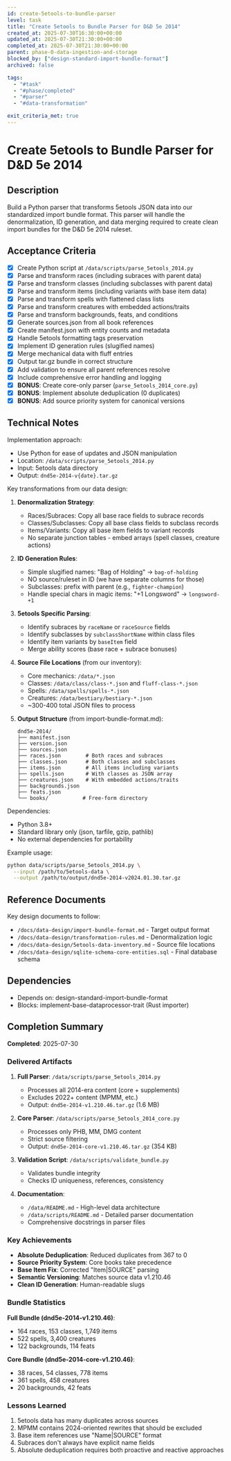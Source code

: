 ```yaml
---
id: create-5etools-to-bundle-parser
level: task
title: "Create 5etools to Bundle Parser for D&D 5e 2014"
created_at: 2025-07-30T16:30:00+00:00
updated_at: 2025-07-30T21:30:00+00:00
completed_at: 2025-07-30T21:30:00+00:00
parent: phase-0-data-ingestion-and-storage
blocked_by: ["design-standard-import-bundle-format"]
archived: false

tags:
  - "#task"
  - "#phase/completed"
  - "#parser"
  - "#data-transformation"

exit_criteria_met: true
---
```


# Create 5etools to Bundle Parser for D&D 5e 2014

## Description

Build a Python parser that transforms 5etools JSON data into our standardized import bundle format. This parser will handle the denormalization, ID generation, and data merging required to create clean import bundles for the D&D 5e 2014 ruleset.

## Acceptance Criteria

- [x] Create Python script at `/data/scripts/parse_5etools_2014.py`
- [x] Parse and transform races (including subraces with parent data)
- [x] Parse and transform classes (including subclasses with parent data)
- [x] Parse and transform items (including variants with base item data)
- [x] Parse and transform spells with flattened class lists
- [x] Parse and transform creatures with embedded actions/traits
- [x] Parse and transform backgrounds, feats, and conditions
- [x] Generate sources.json from all book references
- [x] Create manifest.json with entity counts and metadata
- [x] Handle 5etools formatting tags preservation
- [x] Implement ID generation rules (slugified names)
- [x] Merge mechanical data with fluff entries
- [x] Output tar.gz bundle in correct structure
- [x] Add validation to ensure all parent references resolve
- [x] Include comprehensive error handling and logging
- [x] **BONUS**: Create core-only parser (`parse_5etools_2014_core.py`)
- [x] **BONUS**: Implement absolute deduplication (0 duplicates)
- [x] **BONUS**: Add source priority system for canonical versions

## Technical Notes

Implementation approach:
- Use Python for ease of updates and JSON manipulation
- Location: `/data/scripts/parse_5etools_2014.py`
- Input: 5etools data directory
- Output: `dnd5e-2014-v{date}.tar.gz`

Key transformations from our data design:
1. **Denormalization Strategy**:
   - Races/Subraces: Copy all base race fields to subrace records
   - Classes/Subclasses: Copy all base class fields to subclass records  
   - Items/Variants: Copy all base item fields to variant records
   - No separate junction tables - embed arrays (spell classes, creature actions)

2. **ID Generation Rules**:
   - Simple slugified names: "Bag of Holding" → `bag-of-holding`
   - NO source/ruleset in ID (we have separate columns for those)
   - Subclasses: prefix with parent (e.g., `fighter-champion`)
   - Handle special chars in magic items: "+1 Longsword" → `longsword-+1`

3. **5etools Specific Parsing**:
   - Identify subraces by `raceName` or `raceSource` fields
   - Identify subclasses by `subclassShortName` within class files
   - Identify item variants by `baseItem` field
   - Merge ability scores (base race + subrace bonuses)

4. **Source File Locations** (from our inventory):
   - Core mechanics: `/data/*.json`
   - Classes: `/data/class/class-*.json` and `fluff-class-*.json`
   - Spells: `/data/spells/spells-*.json`
   - Creatures: `/data/bestiary/bestiary-*.json`
   - ~300-400 total JSON files to process

5. **Output Structure** (from import-bundle-format.md):
   ```
   dnd5e-2014/
   ├── manifest.json
   ├── version.json
   ├── sources.json
   ├── races.json        # Both races and subraces
   ├── classes.json      # Both classes and subclasses
   ├── items.json        # All items including variants
   ├── spells.json       # With classes as JSON array
   ├── creatures.json    # With embedded actions/traits
   ├── backgrounds.json
   ├── feats.json
   └── books/           # Free-form directory
   ```

Dependencies:
- Python 3.8+
- Standard library only (json, tarfile, gzip, pathlib)
- No external dependencies for portability

Example usage:
```bash
python data/scripts/parse_5etools_2014.py \
  --input /path/to/5etools-data \
  --output /path/to/output/dnd5e-2014-v2024.01.30.tar.gz
```

## Reference Documents

Key design documents to follow:
- `/docs/data-design/import-bundle-format.md` - Target output format
- `/docs/data-design/transformation-rules.md` - Denormalization logic
- `/docs/data-design/5etools-data-inventory.md` - Source file locations
- `/docs/data-design/sqlite-schema-core-entities.sql` - Final database schema

## Dependencies

- Depends on: design-standard-import-bundle-format
- Blocks: implement-base-dataprocessor-trait (Rust importer)

## Completion Summary

**Completed**: 2025-07-30

### Delivered Artifacts

1. **Full Parser**: `/data/scripts/parse_5etools_2014.py`
   - Processes all 2014-era content (core + supplements)
   - Excludes 2022+ content (MPMM, etc.)
   - Output: `dnd5e-2014-v1.210.46.tar.gz` (1.6 MB)

2. **Core Parser**: `/data/scripts/parse_5etools_2014_core.py`
   - Processes only PHB, MM, DMG content
   - Strict source filtering
   - Output: `dnd5e-2014-core-v1.210.46.tar.gz` (354 KB)

3. **Validation Script**: `/data/scripts/validate_bundle.py`
   - Validates bundle integrity
   - Checks ID uniqueness, references, consistency

4. **Documentation**:
   - `/data/README.md` - High-level data architecture
   - `/data/scripts/README.md` - Detailed parser documentation
   - Comprehensive docstrings in parser files

### Key Achievements

- **Absolute Deduplication**: Reduced duplicates from 367 to 0
- **Source Priority System**: Core books take precedence
- **Base Item Fix**: Corrected "Item|SOURCE" parsing
- **Semantic Versioning**: Matches source data v1.210.46
- **Clean ID Generation**: Human-readable slugs

### Bundle Statistics

**Full Bundle (dnd5e-2014-v1.210.46)**:
- 164 races, 153 classes, 1,749 items
- 522 spells, 3,400 creatures
- 122 backgrounds, 114 feats

**Core Bundle (dnd5e-2014-core-v1.210.46)**:
- 38 races, 54 classes, 778 items
- 361 spells, 458 creatures
- 20 backgrounds, 42 feats

### Lessons Learned

1. 5etools data has many duplicates across sources
2. MPMM contains 2024-oriented rewrites that should be excluded
3. Base item references use "Name|SOURCE" format
4. Subraces don't always have explicit name fields
5. Absolute deduplication requires both proactive and reactive approaches
